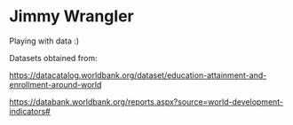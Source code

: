 # Jimmy Wrangler

Playing with data :)

Datasets obtained from:

https://datacatalog.worldbank.org/dataset/education-attainment-and-enrollment-around-world

https://databank.worldbank.org/reports.aspx?source=world-development-indicators#

